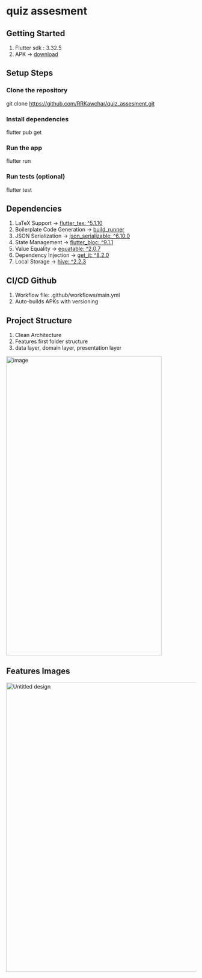 # quiz assesment

## Getting Started
1. Flutter sdk : 3.32.5
2. APK → [download](https://github.com/RRKawchar/quiz_assesment/releases/download/v1.0.10/app-arm64-v8a-release.apk)
## Setup Steps
  ### Clone the repository
  git clone https://github.com/RRKawchar/quiz_assesment.git
  ### Install dependencies
  flutter pub get
  ### Run the app
  flutter run
  ### Run tests (optional)
  flutter test

## Dependencies
  1. LaTeX Support → [flutter_tex: ^5.1.10](https://pub.dev/packages/flutter_tex)
  2. Boilerplate Code Generation → [build_runner](https://pub.dev/packages/build_runner)
  3. JSON Serialization → [json_serializable: ^6.10.0](https://pub.dev/packages/json_serializable)
  4. State Management → [flutter_bloc: ^9.1.1](https://pub.dev/packages/flutter_bloc)
  5. Value Equality → [equatable: ^2.0.7](https://pub.dev/packages/equatable)
  6. Dependency Injection → [get_it: ^8.2.0](https://pub.dev/packages/get_it)
  7. Local Storage → [hive: ^2.2.3](https://pub.dev/packages/hive)

 ## CI/CD Github
   1. Workflow file: .github/workflows/main.yml
   2. Auto-builds APKs with versioning

 ## Project Structure 
   1. Clean Architecture 
   2. Features first folder structure
   3. data layer, domain layer, presentation layer
    
   <img width="413" height="794" alt="image" src="https://github.com/user-attachments/assets/8fc4e862-7c85-4d42-8093-bc4e52b2a256" />

 ## Features Images

   <img width="1366" height="768" alt="Untitled design" src="https://github.com/user-attachments/assets/ac5efd7d-a9ac-4fb6-b5e5-bc4d6ea0700e" />
 
